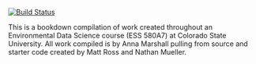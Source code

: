 [![Build Status](https://travis-ci.com/rstudio/bookdown-demo.svg?branch=master)](https://travis-ci.com/rstudio/bookdown-demo)

This is a bookdown compilation of work created throughout  an Environmental Data Science course (ESS 580A7) at Colorado State University. All work compiled is by Anna Marshall pulling from source and starter code created by Matt Ross and Nathan Mueller. 
